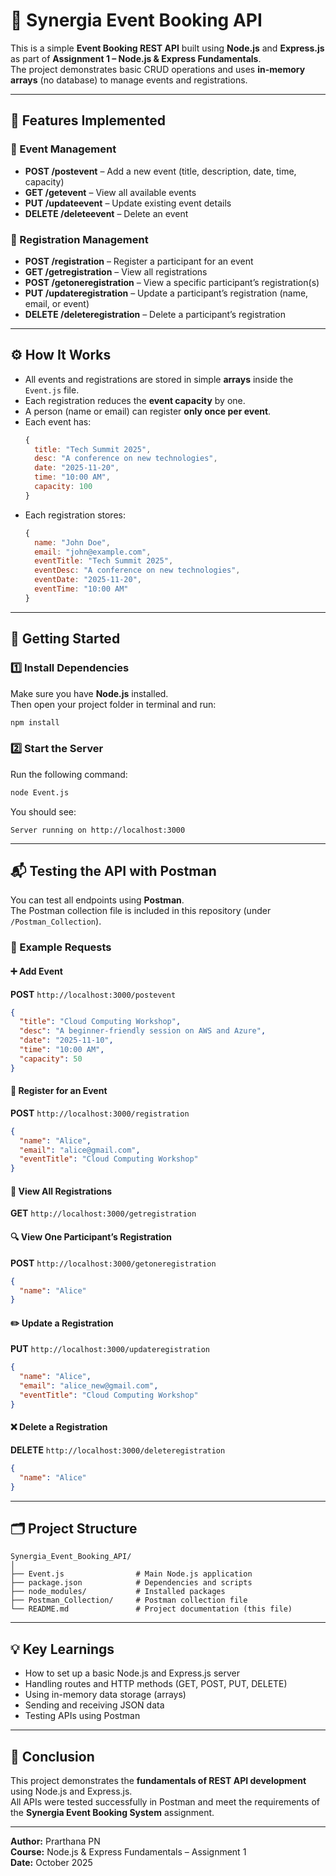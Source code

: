 # 🎯 Synergia Event Booking API

This is a simple **Event Booking REST API** built using **Node.js** and **Express.js** as part of **Assignment 1 – Node.js & Express Fundamentals**.  
The project demonstrates basic CRUD operations and uses **in-memory arrays** (no database) to manage events and registrations.

---

## 🧩 Features Implemented

### 📅 Event Management
- **POST /postevent** – Add a new event (title, description, date, time, capacity)  
- **GET /getevent** – View all available events  
- **PUT /updateevent** – Update existing event details  
- **DELETE /deleteevent** – Delete an event  

### 👥 Registration Management
- **POST /registration** – Register a participant for an event  
- **GET /getregistration** – View all registrations  
- **POST /getoneregistration** – View a specific participant’s registration(s)  
- **PUT /updateregistration** – Update a participant’s registration (name, email, or event)  
- **DELETE /deleteregistration** – Delete a participant’s registration  

---

## ⚙️ How It Works

- All events and registrations are stored in simple **arrays** inside the `Event.js` file.
- Each registration reduces the **event capacity** by one.
- A person (name or email) can register **only once per event**.
- Each event has:
  ```js
  {
    title: "Tech Summit 2025",
    desc: "A conference on new technologies",
    date: "2025-11-20",
    time: "10:00 AM",
    capacity: 100
  }
  ```
- Each registration stores:
  ```js
  {
    name: "John Doe",
    email: "john@example.com",
    eventTitle: "Tech Summit 2025",
    eventDesc: "A conference on new technologies",
    eventDate: "2025-11-20",
    eventTime: "10:00 AM"
  }
  ```

---

## 🚀 Getting Started

### 1️⃣ Install Dependencies
Make sure you have **Node.js** installed.  
Then open your project folder in terminal and run:
```bash
npm install
```

### 2️⃣ Start the Server
Run the following command:
```bash
node Event.js
```
You should see:
```
Server running on http://localhost:3000
```

---

## 📬 Testing the API with Postman

You can test all endpoints using **Postman**.  
The Postman collection file is included in this repository (under `/Postman_Collection`).

### 🔹 Example Requests

#### ➕ Add Event
**POST** `http://localhost:3000/postevent`
```json
{
  "title": "Cloud Computing Workshop",
  "desc": "A beginner-friendly session on AWS and Azure",
  "date": "2025-11-10",
  "time": "10:00 AM",
  "capacity": 50
}
```

#### 📝 Register for an Event
**POST** `http://localhost:3000/registration`
```json
{
  "name": "Alice",
  "email": "alice@gmail.com",
  "eventTitle": "Cloud Computing Workshop"
}
```

#### 👀 View All Registrations
**GET** `http://localhost:3000/getregistration`

#### 🔍 View One Participant’s Registration
**POST** `http://localhost:3000/getoneregistration`
```json
{
  "name": "Alice"
}
```

#### ✏️ Update a Registration
**PUT** `http://localhost:3000/updateregistration`
```json
{
  "name": "Alice",
  "email": "alice_new@gmail.com",
  "eventTitle": "Cloud Computing Workshop"
}
```

#### ❌ Delete a Registration
**DELETE** `http://localhost:3000/deleteregistration`
```json
{
  "name": "Alice"
}
```

---

## 🗂️ Project Structure

```
Synergia_Event_Booking_API/
│
├── Event.js                # Main Node.js application
├── package.json            # Dependencies and scripts
├── node_modules/           # Installed packages
├── Postman_Collection/     # Postman collection file
└── README.md               # Project documentation (this file)
```

---

## 💡 Key Learnings
- How to set up a basic Node.js and Express.js server  
- Handling routes and HTTP methods (GET, POST, PUT, DELETE)  
- Using in-memory data storage (arrays)  
- Sending and receiving JSON data  
- Testing APIs using Postman  

---

## 👏 Conclusion
This project demonstrates the **fundamentals of REST API development** using Node.js and Express.js.  
All APIs were tested successfully in Postman and meet the requirements of the **Synergia Event Booking System** assignment.

---
**Author:** Prarthana PN  
**Course:** Node.js & Express Fundamentals – Assignment 1  
**Date:** October 2025
````

